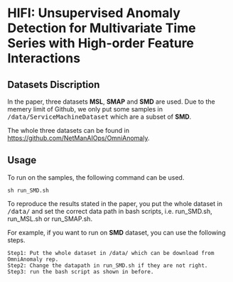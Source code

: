 # HIFI: Unsupervised Anomaly Detection for Multivariate Time Series with High-order Feature Interactions

## Datasets Discription
In the paper, three datasets **MSL**, **SMAP** and **SMD** are used. Due to the memery limit of Github, we only put some samples in <kbd>/data/ServiceMachineDataset</kbd> which are a subset of **SMD**.  

The whole three datasets can be found in https://github.com/NetManAIOps/OmniAnomaly.

## Usage
To run on the samples, the following command can be used.

```
sh run_SMD.sh
```

To reproduce the results stated in the paper, you put the whole dataset in <kbd>/data/</kbd> and set the correct data path in bash scripts, i.e. run_SMD.sh, run_MSL.sh or run_SMAP.sh. 

For example, if you want to run on **SMD** dataset, you can use the following steps.

```
Step1: Put the whole dataset in /data/ which can be download from OmniAnomaly rep.
Step2: Change the datapath in run_SMD.sh if they are not right.
Step3: run the bash script as shown in before.
```
